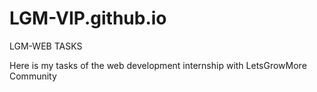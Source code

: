 # LGM-VIP.github.io
LGM-WEB TASKS


Here is my tasks of the web development internship with LetsGrowMore Community
